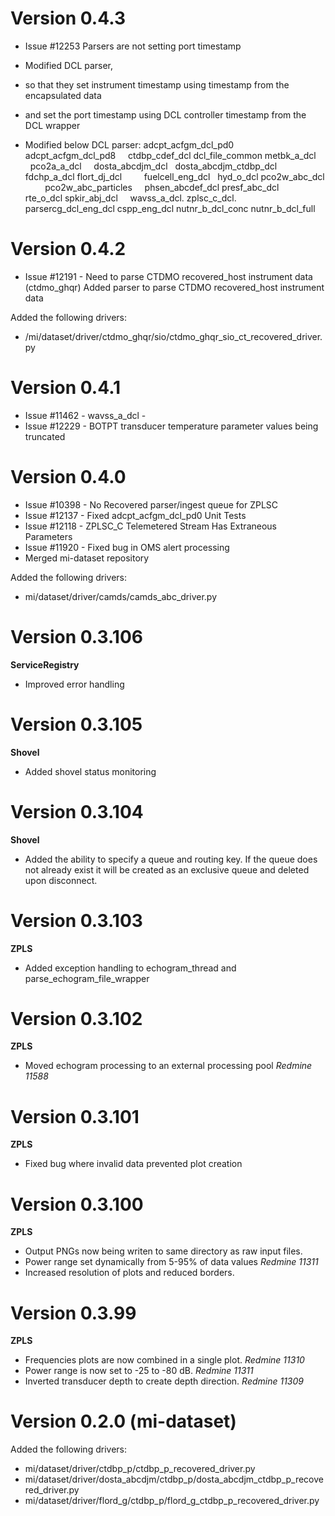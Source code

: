 # Version 0.4.3

* Issue #12253 Parsers are not setting port timestamp
* Modified DCL parser,
*  so that they set instrument timestamp using timestamp from the encapsulated data
*  and set the port timestamp using DCL controller timestamp from the DCL wrapper

* Modified below DCL parser:
    adcpt_acfgm_dcl_pd0    
    adcpt_acfgm_dcl_pd8    
    ctdbp_cdef_dcl
    dcl_file_common
    metbk_a_dcl    
    pco2a_a_dcl    
    dosta_abcdjm_dcl  
    dosta_abcdjm_ctdbp_dcl
    fdchp_a_dcl
    flort_dj_dcl        
    fuelcell_eng_dcl  
    hyd_o_dcl
    pco2w_abc_dcl        
    pco2w_abc_particles    
    phsen_abcdef_dcl
    presf_abc_dcl    
    rte_o_dcl
    spkir_abj_dcl    
    wavss_a_dcl.
    zplsc_c_dcl.
    parsercg_dcl_eng_dcl
    cspp_eng_dcl
    nutnr_b_dcl_conc
    nutnr_b_dcl_full

# Version 0.4.2

* Issue #12191 - Need to parse CTDMO recovered_host instrument data (ctdmo_ghqr)
Added parser to parse CTDMO recovered_host instrument data

Added the following drivers:
* /mi/dataset/driver/ctdmo_ghqr/sio/ctdmo_ghqr_sio_ct_recovered_driver.py

# Version 0.4.1

* Issue #11462 - wavss_a_dcl - 
* Issue #12229 - BOTPT transducer temperature parameter values being truncated

# Version 0.4.0

* Issue #10398 - No Recovered parser/ingest queue for ZPLSC
* Issue #12137 - Fixed adcpt_acfgm_dcl_pd0 Unit Tests
* Issue #12118 - ZPLSC_C Telemetered Stream Has Extraneous Parameters
* Issue #11920 - Fixed bug in OMS alert processing
* Merged mi-dataset repository

Added the following drivers:

* mi/dataset/driver/camds/camds_abc_driver.py

# Version 0.3.106

**ServiceRegistry**

* Improved error handling

# Version 0.3.105

**Shovel**

* Added shovel status monitoring

# Version 0.3.104

**Shovel**

* Added the ability to specify a queue and routing key. If the queue does not
already exist it will be created as an exclusive queue and deleted upon disconnect.

# Version 0.3.103

**ZPLS**

* Added exception handling to echogram_thread and parse_echogram_file_wrapper

# Version 0.3.102

**ZPLS**

* Moved echogram processing to an external processing pool *Redmine 11588*

# Version 0.3.101

**ZPLS**

* Fixed bug where invalid data prevented plot creation

# Version 0.3.100

**ZPLS**

* Output PNGs now being writen to same directory as raw input files.
* Power range set dynamically from 5-95% of data values *Redmine 11311*
* Increased resolution of plots and reduced borders.

# Version 0.3.99

**ZPLS**

* Frequencies plots are now combined in a single plot. *Redmine 11310*
* Power range is now set to -25 to -80 dB. *Redmine 11311*
* Inverted transducer depth to create depth direction. *Redmine 11309*

# Version 0.2.0 (mi-dataset)

Added the following drivers:

* mi/dataset/driver/ctdbp_p/ctdbp_p_recovered_driver.py
* mi/dataset/driver/dosta_abcdjm/ctdbp_p/dosta_abcdjm_ctdbp_p_recovered_driver.py
* mi/dataset/driver/flord_g/ctdbp_p/flord_g_ctdbp_p_recovered_driver.py
